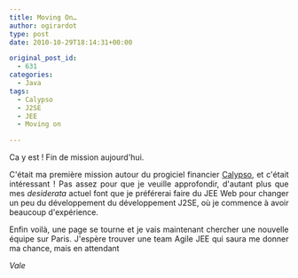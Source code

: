 ```yaml
---
title: Moving On…
author: ogirardot
type: post
date: 2010-10-29T18:14:31+00:00

original_post_id:
  - 631
categories:
  - Java
tags:
  - Calypso
  - J2SE
  - JEE
  - Moving on

---
```

<p style="text-align:justify;">
  Ca y est ! Fin de mission aujourd'hui.
</p>
<!--more-->

<p style="text-align:justify;">
  C'était ma première mission autour du progiciel financier <a href="http://www.calypso.com/" target="_blank">Calypso</a>, et c'était intéressant ! Pas assez pour que je veuille approfondir, d'autant plus que mes <em>desiderata</em> actuel font que je préférerai faire du JEE Web pour changer un peu du développement du développement J2SE, où je commence à avoir beaucoup d'expérience.
</p>

<p style="text-align:justify;">
  Enfin voilà, une page se tourne et je vais maintenant chercher une nouvelle équipe sur Paris. J'espère trouver une team Agile JEE qui saura me donner ma chance, mais en attendant
</p>

<p style="text-align:justify;">
  <em>Vale</em>
</p>